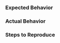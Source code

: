 ### Expected Behavior

### Actual Behavior

### Steps to Reproduce

<!--
If you cannot reproduce on the demo page, please link to the page where you鈥檙e seeing the issue. It鈥檚 helpful for us if you can make a test case using [CodePen](https://codepen.io), [JSFiddle](https://jsfiddle.net), or something similar.
-->
